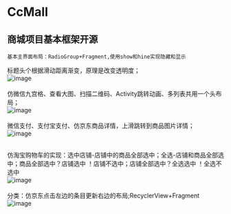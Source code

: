 # CcMall
## 商城项目基本框架开源<br/>
    基本主界面布局：RadioGroup+Fragment,使用show和hine实现隐藏和显示
 标题头个根据滑动距离渐变，原理是改变透明度；<br/>
![image](https://github.com/CuiChenbo/CcMall/blob/master/cimags/gifhome1.gif)<br/> <br/>
仿微信九宫格、查看大图、扫描二维码、Activity跳转动画、多列表共用一个头布局；<br/>
![image](https://github.com/CuiChenbo/CcMall/blob/master/cimags/home1.gif)<br/> <br/>
微信支付、支付宝支付、仿京东商品详情，上滑跳转到商品图片详情；<br/>
![image](https://github.com/CuiChenbo/CcMall/blob/master/cimags/goods1.gif)<br/> <br/>

仿淘宝购物车的实现：选中店铺-店铺中的商品全部选中；全选-店铺和商品全部选中；商品全部选中？店铺选中 ！店铺不选中；店铺全部选中？全选选中 ！全选不选中<br/>
![image](https://github.com/CuiChenbo/CcMall/blob/master/cimags/gifspc1.gif) <br/> <br/>
分类：仿京东点击左边的条目更新右边的布局;RecyclerView+Fragment<br/>
![image](https://github.com/CuiChenbo/CcMall/blob/master/cimags/gifclassify.gif)
    
